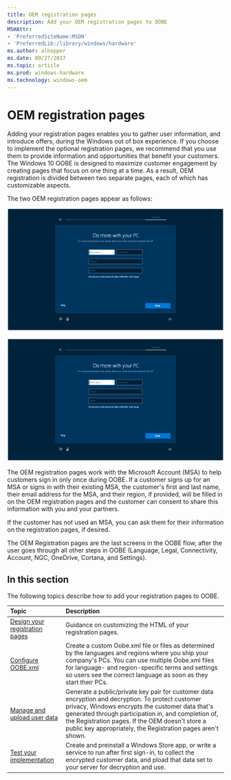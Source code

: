 ```yaml
---
title: OEM registration pages
description: Add your OEM registration pages to OOBE
MSHAttr:
- 'PreferredSiteName:MSDN'
- 'PreferredLib:/library/windows/hardware'
ms.author: alhopper
ms.date: 09/27/2017
ms.topic: article
ms.prod: windows-hardware
ms.technology: windows-oem
---
```


# OEM registration pages

Adding your registration pages enables you to gather user information, and introduce offers, during the Windows out of box experience. If you choose to implement the optional registration pages, we recommend that you use them to provide information and opportunities that benefit your customers. The Windows 10 OOBE is designed to maximize customer engagement by creating pages that focus on one thing at a time. As a result, OEM registration is divided between two separate pages, each of which has customizable aspects.

The two OEM registration pages appear as follows:

![OEM registration page 1](images/oem-registration-page1.png)

![OEM registration page 2](images/oem-registration-page1.png)

The OEM registration pages work with the Microsoft Account (MSA) to help customers sign in only once during OOBE. If a customer signs up for an MSA or signs in with their existing MSA, the customer's first and last name, their email address for the MSA, and their region, if provided, will be filled in on the OEM registration pages and the customer can consent to share this information with you and your partners.

If the customer has not used an MSA, you can ask them for their information on the registration pages, if desired.

The OEM Registration pages are the last screens in the OOBE flow, after the user goes through all other steps in OOBE (Language, Legal, Connectivity, Account, NGC, OneDrive, Cortana, and Settings).

## In this section

The following topics describe how to add your registration pages to OOBE.

| Topic                                     | Description                                                                        |
|:------------------------------------------|:-----------------------------------------------------------------------------------|
| [Design your registration pages](design-registration-pages.md)   | Guidance on customizing the HTML of your registration pages. |
| [Configure OOBE.xml](oem-registration-oobexml.md)                | Create a custom Oobe.xml file or files as determined by the languages and regions where you ship your company's PCs. You can use multiple Oobe.xml files for language- and region-specific terms and settings so users see the correct language as soon as they start their PCs.                                                         |
| [Manage and upload user data](manage-user-data.md)               | Generate a public/private key pair for customer data encryption and decryption. To protect customer privacy, Windows encrypts the customer data that's generated through participation in, and completion of, the Registration pages. If the OEM doesn't store a public key appropriately, the Registration pages aren't shown.     |
| [Test your implementation](test-registration-pages.md)           | Create and preinstall a Windows Store app, or write a service to run after first sign-in, to collect the encrypted customer data, and pload that data set to your server for decryption and use. |
